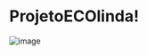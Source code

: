 # ProjetoECOlinda!
![image](https://user-images.githubusercontent.com/70830735/120407155-f1533a80-c322-11eb-9b2b-b37e0ddad744.png)
